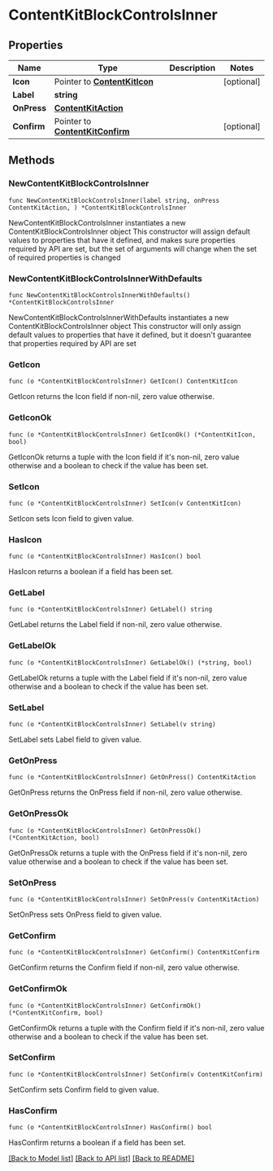 # ContentKitBlockControlsInner

## Properties

Name | Type | Description | Notes
------------ | ------------- | ------------- | -------------
**Icon** | Pointer to [**ContentKitIcon**](ContentKitIcon.md) |  | [optional] 
**Label** | **string** |  | 
**OnPress** | [**ContentKitAction**](ContentKitAction.md) |  | 
**Confirm** | Pointer to [**ContentKitConfirm**](ContentKitConfirm.md) |  | [optional] 

## Methods

### NewContentKitBlockControlsInner

`func NewContentKitBlockControlsInner(label string, onPress ContentKitAction, ) *ContentKitBlockControlsInner`

NewContentKitBlockControlsInner instantiates a new ContentKitBlockControlsInner object
This constructor will assign default values to properties that have it defined,
and makes sure properties required by API are set, but the set of arguments
will change when the set of required properties is changed

### NewContentKitBlockControlsInnerWithDefaults

`func NewContentKitBlockControlsInnerWithDefaults() *ContentKitBlockControlsInner`

NewContentKitBlockControlsInnerWithDefaults instantiates a new ContentKitBlockControlsInner object
This constructor will only assign default values to properties that have it defined,
but it doesn't guarantee that properties required by API are set

### GetIcon

`func (o *ContentKitBlockControlsInner) GetIcon() ContentKitIcon`

GetIcon returns the Icon field if non-nil, zero value otherwise.

### GetIconOk

`func (o *ContentKitBlockControlsInner) GetIconOk() (*ContentKitIcon, bool)`

GetIconOk returns a tuple with the Icon field if it's non-nil, zero value otherwise
and a boolean to check if the value has been set.

### SetIcon

`func (o *ContentKitBlockControlsInner) SetIcon(v ContentKitIcon)`

SetIcon sets Icon field to given value.

### HasIcon

`func (o *ContentKitBlockControlsInner) HasIcon() bool`

HasIcon returns a boolean if a field has been set.

### GetLabel

`func (o *ContentKitBlockControlsInner) GetLabel() string`

GetLabel returns the Label field if non-nil, zero value otherwise.

### GetLabelOk

`func (o *ContentKitBlockControlsInner) GetLabelOk() (*string, bool)`

GetLabelOk returns a tuple with the Label field if it's non-nil, zero value otherwise
and a boolean to check if the value has been set.

### SetLabel

`func (o *ContentKitBlockControlsInner) SetLabel(v string)`

SetLabel sets Label field to given value.


### GetOnPress

`func (o *ContentKitBlockControlsInner) GetOnPress() ContentKitAction`

GetOnPress returns the OnPress field if non-nil, zero value otherwise.

### GetOnPressOk

`func (o *ContentKitBlockControlsInner) GetOnPressOk() (*ContentKitAction, bool)`

GetOnPressOk returns a tuple with the OnPress field if it's non-nil, zero value otherwise
and a boolean to check if the value has been set.

### SetOnPress

`func (o *ContentKitBlockControlsInner) SetOnPress(v ContentKitAction)`

SetOnPress sets OnPress field to given value.


### GetConfirm

`func (o *ContentKitBlockControlsInner) GetConfirm() ContentKitConfirm`

GetConfirm returns the Confirm field if non-nil, zero value otherwise.

### GetConfirmOk

`func (o *ContentKitBlockControlsInner) GetConfirmOk() (*ContentKitConfirm, bool)`

GetConfirmOk returns a tuple with the Confirm field if it's non-nil, zero value otherwise
and a boolean to check if the value has been set.

### SetConfirm

`func (o *ContentKitBlockControlsInner) SetConfirm(v ContentKitConfirm)`

SetConfirm sets Confirm field to given value.

### HasConfirm

`func (o *ContentKitBlockControlsInner) HasConfirm() bool`

HasConfirm returns a boolean if a field has been set.


[[Back to Model list]](../README.md#documentation-for-models) [[Back to API list]](../README.md#documentation-for-api-endpoints) [[Back to README]](../README.md)


